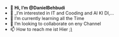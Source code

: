 - 👋 **Hi, I’m @DanielBehbudi**
- 👀 _I’m interested in IT and Cooding and AI KI DI,...
- 🌱 I’m currently learning all the Time
- 💞️ I’m looking to collaborate on eny Channel
- 📫 How to reach me ist Hier [;)](mbehbudi@gmail.com)

<!---
DanielBehbudi/DanielBehbudi is a ✨ special ✨ repository because its `README.md` (this file) appears on your GitHub profile.
You can click the Preview link to take a look at your changes.
--->
